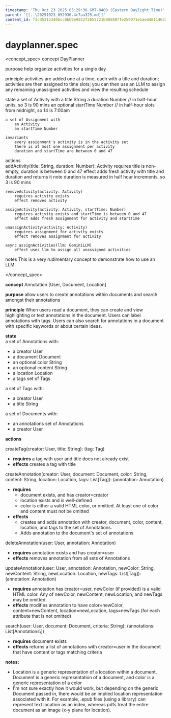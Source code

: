 ```yaml
---
timestamp: 'Thu Oct 23 2025 05:29:36 GMT-0400 (Eastern Daylight Time)'
parent: '[[..\20251023_052936.4c7aa325.md]]'
content_id: f3cd5213340bcc0bb9e9242f2652721b085887fe259971e5aed48114632c959b
---
```


# dayplanner.spec

\<concept\_spec>
concept DayPlanner

purpose
help organize activities for a single day

principle
activities are added one at a time, each with a title and duration;
activities are then assigned to time slots;
you can then use an LLM to assign any remaining unassigned activities
and view the resulting schedule

state
a set of Activity with
a title String
a duration Number // in half-hour units, so 3 is 90 mins
an optional startTime Number // in half-hour slots from midnight, so 14 is 7:00am

```
a set of Assignment with
    an Activity
    an startTime Number

invariants
    every assignment's activity is in the activity set
    there is at most one assignment per activity
    duration and startTime are between 0 and 47
```

actions\
addActivity(title: String, duration: Number): Activity
requires title is non-empty, duration is between 0 and 47
effect adds fresh activity with title and duration and returns it
note duration is measured in half hour increments, so 3 is 90 mins

```
removeActivity(activity: Activity)
    requires activity exists
    effect removes activity

assignActivity(activity: Activity, startTime: Number)
    requires activity exists and startTime is between 0 and 47
    effect adds fresh assignment for activity and startTime

unassignActivity(activity: Activity)
    requires assignment for activity exists
    effect removes assignment for activity

async assignActivities(llm: GeminiLLM)
    effect uses llm to assign all unassigned activities    
```

notes
This is a very rudimentary concept to demonstrate how to use an LLM.

\</concept\_spec>

**concept** Annotation \[User, Document, Location]

**purpose** allow users to create annotations within documents and search amongst their annotations

**principle** When users read a document, they can create and view highlighting or text annotations in the document. Users can label annotations with tags. Users can also search for annotations in a document with specific keywords or about certain ideas.

**state**\
a set of Annotations with:

* a creator User
* a document Document
* an optional color String
* an optional content String
* a location Location
* a tags set of Tags

a set of Tags with:

* a creator User
* a title String

a set of Documents with:

* an annotations set of Annotations
* a creator User

**actions**

createTag(creator: User, title: String): (tag: Tag)

* **requires** a tag with user and title does not already exist
* **effects** creates a tag with title

createAnnotation(creator: User, document: Document, color: String, content: String, location: Location, tags: List\[Tag]): (annotation: Annotation)

* **requires**
  * document exists, and has creator=creator
  * location exists and is well-defined
  * color is either a valid HTML color, or omitted. At least one of color and content must not be omitted
* **effects**
  * creates and adds annotation with creator, document, color, content, location, and tags to the set of Annotations.
  * Adds annotation to the document's set of annotations

deleteAnnotation(user: User, annotation: Annotation)

* **requires** annotation exists and has creator=user
* **effects** removes annotation from all sets of Annotations

updateAnnotation(user: User, annotation: Annotation, newColor: String, newContent: String, newLocation: Location, newTags: List\[Tag]): (annotation: Annotation)

* **requires** annotation has creator=user, newColor (if provided) is a valid HTML color. Any of newColor, newContent, newLocation, and newTags may be omitted.
* **effects** modifies annotation to have color=newColor, content=newContent, location=newLocation, tags=newTags (for each attribute that is not omitted)

search(user: User, document: Document, criteria: String): (annotations: List\[Annotations\\])

* **requires** document exists
* **effects** returns a list of annotations with creator=user in the document that have content or tags matching criteria

**notes:**

* Location is a generic representation of a location within a document, Document is a generic representation of a document, and color is a generic representation of a color
* I'm not sure exactly how it would work, but depending on the generic Document passed in, there would be an implied location representation associated with it. For example, .epub files (using a library) can represent text location as an index, whereas pdfs treat the entire document as an image (x-y plane for location).
